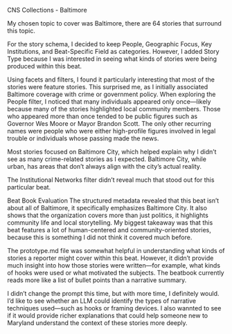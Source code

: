 CNS Collections - Baltimore 

My chosen topic to cover was Baltimore, there are 64 stories that surround this topic. 
 
For the story schema, I decided to keep People, Geographic Focus, Key Institutions, and Beat-Specific Field as categories. However, I added Story Type because I was interested in seeing what kinds of stories were being produced within this beat.

Using facets and filters, I found it particularly interesting that most of the stories were feature stories. This surprised me, as I initially associated Baltimore coverage with crime or government policy. When exploring the People filter, I noticed that many individuals appeared only once—likely because many of the stories highlighted local community members. Those who appeared more than once tended to be public figures such as Governor Wes Moore or Mayor Brandon Scott. The only other recurring names were people who were either high-profile figures involved in legal trouble or individuals whose passing made the news.

Most stories focused on Baltimore City, which helped explain why I didn’t see as many crime-related stories as I expected. Baltimore City, while urban, has areas that don’t always align with the city’s actual reality. 

The Institutional Networks filter didn’t reveal much that stood out for this particular beat.

Beat Book Evaluation
The structured metadata revealed that this beat isn’t about all of Baltimore, it specifically emphasizes Baltimore City. It also shows that the organization covers more than just politics, it highlights community life and local storytelling. My biggest takeaway was that this beat features a lot of human-centered and community-oriented stories, because this is something I did not think it covered much before. 

The prototype.md file was somewhat helpful in understanding what kinds of stories a reporter might cover within this beat. However, it didn’t provide much insight into how those stories were written—for example, what kinds of hooks were used or what motivated the subjects. The beatbook currently reads more like a list of bullet points than a narrative summary.

I didn’t change the prompt this time, but with more time, I definitely would. I’d like to see whether an LLM could identify the types of narrative techniques used—such as hooks or framing devices. I also wannted to see if it would  provide richer explanations that could help someone new to Maryland understand the context of these stories more deeply.